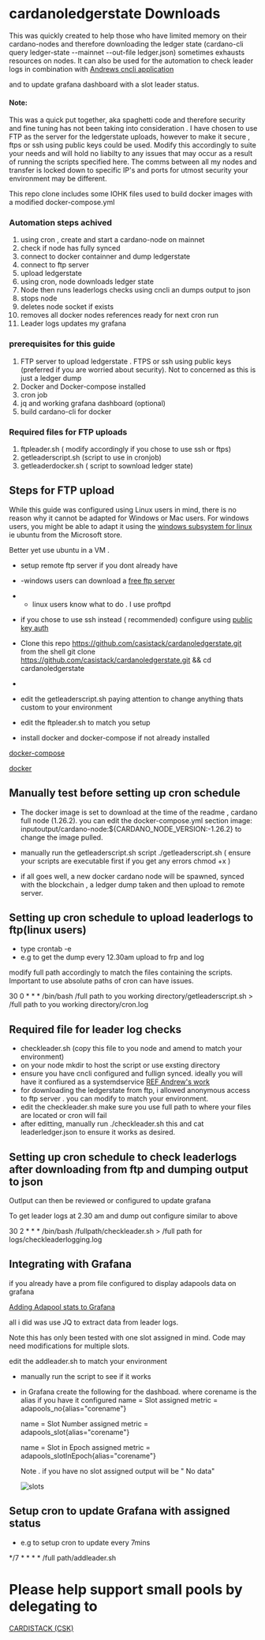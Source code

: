 # cardanoledgerstate Downloads
This was quickly created to help those who have limited memory on their cardano-nodes and therefore downloading the ledger state (cardano-cli query ledger-state --mainnet --out-file ledger.json) sometimes exhausts resources on nodes. 
It can also be used for the automation to check leader logs in combination with
[Andrews cncli application](https://github.com/AndrewWestberg/cncli/blob/develop/USAGE.md)

and to update grafana dashboard with a slot leader status.

#### Note: 
This was a quick put together, aka spaghetti code and therefore security and fine tuning has not been taking into consideration . 
I have chosen to use FTP as the server for the ledgerstate uploads, however to make it secure , ftps or ssh using public keys could be used. 
Modify this accordingly to suite your needs and will hold no liabilty to any issues that may occur as a result of running the scripts specified here.
The comms between all my nodes and transfer is locked down to specific IP's and ports for utmost security your environment may be different. 

This repo clone includes some IOHK files used to build docker images with a modified docker-compose.yml



### Automation steps achived

1. using cron , create and start a cardano-node on mainnet
2. check if node has fully synced
3. connect to docker containner and dump ledgerstate
4. connect to ftp server
5.  upload ledgerstate
6.  using cron, node downloads ledger state
7.  Node  then runs leaderlogs checks using cncli an dumps output to json
8.  stops node
9.  deletes node socket if exists
10.  removes all docker nodes references ready for next cron run
11.  Leader logs updates my grafana

### prerequisites for this guide

1. FTP server to upload ledgerstate . FTPS or ssh using public keys (preferred if you are worried about security). Not to concerned as this is just a ledger dump
2. Docker and Docker-compose installed
3. cron job
4. jq and working grafana dashboard (optional)
5. build cardano-cli for docker

### Required files for FTP uploads

1. ftpleader.sh ( modify accordingly if you chose to use ssh or ftps) 
2. getleaderscript.sh (script to use in cronjob)
3. getleaderdocker.sh ( script to sownload ledger state) 
 

## Steps for FTP upload

While this guide was configured using Linux users in mind, there is no reason why it cannot be adapted for Windows or Mac users.
For windows users, you might be able to adapt it using the [windows subsystem for linux](https://docs.microsoft.com/en-us/windows/wsl/install-win10)
ie ubuntu from the Microsoft store. 

Better yet use ubuntu in a VM .

- setup remote ftp server if you dont already have
- -windows users can download a [free ftp server](https://www.serv-u.com/ftp-server-windows/server-setup#:~:text=Setting%20up%20an%20FTP%20site,-Navigate%20to%20Start&text=Once%20the%20IIS%20console%20is,click%20on%20Add%20FTP%20Site.&text=In%20the%20Binding%20and%20SSL,Start%20FTP%20Site%20Automatically%20option.)
- - linux users know what to do . I use proftpd
- if you chose to use ssh instead ( recommended) configure using [public key auth](https://serverpilot.io/docs/how-to-use-ssh-public-key-authentication/)
 
 - Clone this repo https://github.com/casistack/cardanoledgerstate.git from the shell 
 git clone  https://github.com/casistack/cardanoledgerstate.git && cd cardanoledgerstate
 - 
 
 - edit the getleaderscript.sh paying attention to change anything  thats custom to your environment
 - edit the ftpleader.sh to match you setup
 - install docker and docker-compose if not already installed
 
 [docker-compose](https://docs.docker.com/compose/install/)
 
 [docker](https://docs.docker.com/engine/install/)
 
 

## Manually test before setting up cron schedule

- The docker image is set to download at the time of the readme , cardano full node (1.26.2). you can edit the docker-compose.yml section 
 image: inputoutput/cardano-node:${CARDANO_NODE_VERSION:-1.26.2} to change the image pulled.
 
 - manually run the getleaderscript.sh script ./getleaderscript.sh  ( ensure your scripts are executable first if you get any errors chmod +x )
 - if all goes well, a new docker cardano node will be spawned, synced with the blockchain , a ledger dump taken and then upload to remote server.

## Setting up cron schedule to upload leaderlogs to ftp(linux users)

- type crontab -e
- e.g to get the dump every 12.30am upload to frp and log

modify full path accordingly to match the files containing the scripts. Important to use absolute paths of cron can have issues. 


30 0 * * * /bin/bash /full path to you working directory/getleaderscript.sh > /full path to you working directory/cron.log


## Required file for leader log checks

- checkleader.sh   (copy this file to you node and amend to match your environment)
- on your node mkdir to host the script or use exsting directory
- ensure you have cncli configured and fullign synced. ideally you will have it confiured as a systemdservice 
[REF Andrew's work](https://github.com/AndrewWestberg/cncli/blob/develop/USAGE.md)
- for downloading the ledgerstate from ftp, i allowed anonymous access to ftp server . you can modify to match your environment.
- edit the checkleader.sh  make sure you use full path to where your files are located or cron will fail
- after editting, manually run ./checkleader.sh this and cat leaderledger.json to ensure it works as desired.

## Setting up cron schedule to check leaderlogs after downloading from ftp and dumping output to json

Outlput can then be reviewed or configured to update grafana

To get leader logs at 2.30 am and dump out configure similar to above

30 2 * * * /bin/bash /fullpath/checkleader.sh > /full path for logs/checkleaderlogging.log

## Integrating with Grafana

if you already have a prom file configured to display adapools data on grafana

[Adding Adapool stats to Grafana](https://crypto2099.io/adding-pool-stats-to-grafana-dashboard/)

all i did was use JQ  to extract data from leader logs.

Note this has only been tested with one slot assigned in mind. Code may need modifications for multiple slots. 

edit the addleader.sh to match your environment

- manually run the script to see if it works
- in Grafana create the following for the dashboad. where corename is the alias if you have it configured
  name = Slot assigned
  metric = adapools_no{alias="corename"}
  
  name = Slot Number assigned
  metric = adapools_slot{alias="corename"}
  
  name = Slot in Epoch assigned
  metric = adapools_slotInEpoch{alias="corename"}
  
  Note . if you have no slot assigned output will  be " No data"
  
  ![slots](https://user-images.githubusercontent.com/69810998/118121544-8bd9f100-b3e9-11eb-86d0-ea26919c4997.jpg)

  
  
  
## Setup cron to update Grafana with assigned status

- e.g to setup cron to update every 7mins

*/7 * * * * /full path/addleader.sh



# Please help support small pools by delegating to 

[CARDISTACK (CSK)](https://adapools.org/pool/f510658bb80e3657f5b20b3f796d219552b57622e0208dd287ba620f)
